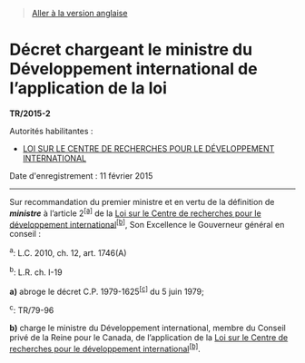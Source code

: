 > [Aller à la version anglaise](/en/Regulations/Statutory%20Instruments/2015/2.md)

# Décret chargeant le ministre du Développement international de l’application de la loi

**TR/2015-2**

Autorités habilitantes : 
- [LOI SUR LE CENTRE DE RECHERCHES POUR LE DÉVELOPPEMENT INTERNATIONAL](/fr/Lois/Lois%20révisées%20du%20Canada/I/I-19.md)

Date d'enregistrement : 11 février 2015

----------

Sur recommandation du premier ministre et en vertu de la définition de ***ministre*** à l’article 2<sup><a href='#nbp_81000-3-955-F_hq_14486'>[a]</a></sup> de la [Loi sur le Centre de recherches pour le développement international](/fr/Lois/Lois%20révisées%20du%20Canada/I/I-19.md)<sup><a href='#nbp_81000-3-955-F_hq_14487'>[b]</a></sup>, Son Excellence le Gouverneur général en conseil :

<a name='nbp_81000-3-955-F_hq_14486'><sup>a</sup></a>: L.C. 2010, ch. 12, art. 1746(A)<br />

<a name='nbp_81000-3-955-F_hq_14487'><sup>b</sup></a>: L.R. ch. I-19<br />

**a)** abroge le décret C.P. 1979-1625<sup><a href='#nbp_81000-3-955-F_hq_14518'>[c]</a></sup> du 5 juin 1979;

<a name='nbp_81000-3-955-F_hq_14518'><sup>c</sup></a>: TR/79-96<br />



**b)** charge le ministre du Développement international, membre du Conseil privé de la Reine pour le Canada, de l’application de la [Loi sur le Centre de recherches pour le développement international](/fr/Lois/Lois%20révisées%20du%20Canada/I/I-19.md)<sup><a href='#nbp_81000-3-955-F_hq_14487'>[b]</a></sup>.




